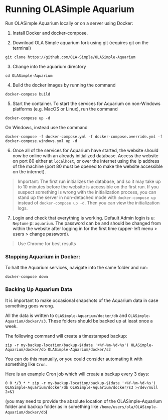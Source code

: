 # Running OLASimple Aquarium

Run OLASimple Aquarium locally or on a server using Docker:

1. Install Docker and docker-compose.

2. Download OLA Simple aquarium fork using git (requires git on the terminal)

`git clone https://github.com/OLA-Simple/OLASimple-Aquarium`

3. Change into the aquarium directory

`cd OLASimple-Aquarium`

4. Build the docker images by running the command

`docker-compose build`

5. Start the container. To start the services for Aquarium on non-Windows platforms (e.g. MacOS or Linux), run the command

`docker-compose up -d`

On Windows, instead use the command

`docker-compose -f docker-compose.yml -f docker-compose.override.yml -f docker-compose.windows.yml up -d`

6. Once all of the services for Aquarium have started, the website should now be online with an already initialized database. Access the website on port 80 either at `localhost`, or over the internet using the ip address of the machine (port 80 must be opened to make the website accessible on the internet).

>Important: The first run initializes the database, and so it may take up to 10 minutes before the website is accessible on the first run. If you suspect something is wrong with the initialization process, you can stand up the server in non-detached mode with `docker-compose up` instead of `docker-compose up -d`. Then you can view the initialization logs.

7. Login and check that everything is working. Default Admin login is u: `Neptune` p: `aquarium`. The password can be and should be changed from within the website after logging in for the first time (upper-left menu > users > change password).

>Use Chrome for best results

### Stopping Aquarium in Docker:

To halt the Aquarium services, navigate into the same folder and run:

`docker-compose down`

### Backing Up Aquarium Data

It is important to make occasional snapshots of the Aquarium data in case something goes wrong.

All the data is written to `OLASimple-Aquarium/docker/db` and `OLASimple-Aquarium/docker/s3`. These folders should be backed up at least once a week.

The following command will create a timestamped backup:

`zip -r my-backup-location/backup-$(date '+%Y-%m-%d-%s') OLASimple-Aquarium/docker/db OLASimple-Aquarium/docker/s3`

You can do this manually, or you could consider automating it with something like `Cron`.

Here is an example Cron job which will create a backup every 3 days:

`0 0 */3 * * zip -r my-backup-location/backup-$(date '+%Y-%m-%d-%s') OLASimple-Aquarium/docker/db OLASimple-Aquarium/docker/s3 >/dev/null 2>&1`

(you may need to provide the absolute location of the OLASimple-Aquarium folder and backup folder as in something like `/home/users/ola/OLASimple-Aquarium/docker/db`)
